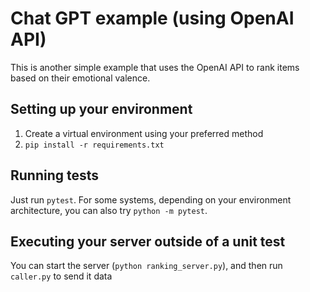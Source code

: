 # Chat GPT example (using OpenAI API)

This is another simple example that uses the OpenAI API to rank items based on their emotional valence.

## Setting up your environment

1. Create a virtual environment using your preferred method
2. `pip install -r requirements.txt`

## Running tests

Just run `pytest`. For some systems, depending on your environment architecture, you can also try `python -m pytest`. 

## Executing your server outside of a unit test

You can start the server (`python ranking_server.py`), and then run `caller.py` to send it data